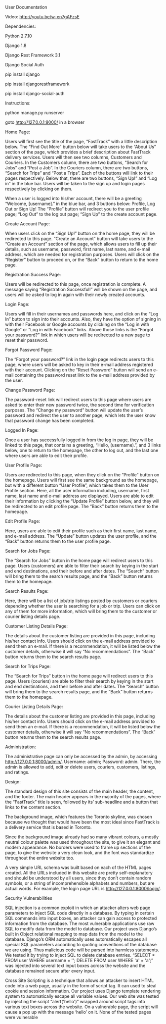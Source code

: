 User Documentation

Video: http://youtu.be/w-en7gAFzsE

Dependencies:

Python 2.7.10

Django 1.8

Django Rest Framework 3.1

Django Social Auth

pip install django

pip install djangorestframework

pip install django-social-auth

Instructions:

python manage.py runserver

goto http://127.0.0.1:8000/ in a browser

Home Page:

Users will first see the title of the page, “FastTrack” with a little description below. The “Find Out More” button below will take users to the “About Us” section of the page, which provides a brief description about FastTrack delivery services. Users will then see two columns, Customers and Couriers. In the Customers column, there are two buttons, “Search for Jobs” and “Post a Job”. In the Couriers column, there are two buttons, “Search for Trips” and “Post a Trips”. Each of the buttons will link to their pages respectively. Below that, there are two buttons, “Sign Up!” and “Log in” in the blue bar. Users will be taken to the sign up and login pages respectively by clicking on them. 

When a user is logged into his/her account, there will be a greeting “Welcome, [username].” in the blue bar, and 3 buttons below: Profile, Log Out or Sign Up! The “Profile” button will redirect you to the user profile page; “Log Out” to the log out page; “Sign Up” to the create account page.

Create Account Page:

When users click on the “Sign Up!” button on the home page, they will be redirected to this page. “Create an Account” button will take users to the “Create an Account” section of the page, which allows users to fill up their details, such as username, password, first name, last name, and e-mail address, which are needed for registration purposes. Users will click on the “Register” button to proceed on, or the “Back” button to return to the home page.

Registration Success Page:

Users will be redirected to this page, once registration is complete. A message saying “Registration Successful!” will be shown on the page, and users will be asked to log in again with their newly created accounts.

Login Page:

Users will fill in their usernames and passwords here, and click on the “Log In” button to sign into their accounts. Also, they have the option of signing in with their Facebook or Google accounts by clicking on the “Log in with Google” or “Log in with Facebook” links. Above those links is the “Forgot your password?” link in which users will be redirected to a new page to reset their password.

Forgot Password Page:

The “Forgot your password?” link in the login page redirects users to this page, where users will be asked to key in their e-mail address registered with their account. Clicking on the “Reset Password” button will send an e-mail containing the password reset link to the e-mail address provided by the user.

Change Password Page:

The password-reset link will redirect users to this page where users are asked to enter their new password twice, the second time for verification purposes. The “Change my password” button will update the user’s password and redirect the user to another page, which lets the user know that password change has been completed.
 
Logged In Page:

Once a user has successfully logged in from the log in page, they will be linked to this page, that contains a greeting, “Hello, (username).”, and 3 links below, one to return to the homepage, the other to log out, and the last one where users are able to edit their profile.

User Profile Page:

Users are redirected to this page, when they click on the “Profile” button on the homepage. Users will first see the same background as the homepage, but with a different button “User Profile”, which takes them to the User Profile section. Here, all the user information including, username, first name, last name and e-mail address are displayed. Users are able to edit their information by clicking the “Update Profile” button below, and they will be redirected to an edit profile page. The “Back” button returns them to the homepage.

Edit Profile Page:

Here, users are able to edit their profile such as their first name, last name, and e-mail address. The “Update” button updates the user profile, and the “Back” button returns them to the user profile page.

Search for Jobs Page:

The “Search for Jobs” button in the home page will redirect users to this page. Users (customers) are able to filter their search by keying in the start and end destinations, and their before and after dates. The “Search” button will bring them to the search results page, and the “Back” button returns them to the homepage.

Search Results Page:

Here, there will be a list of job/trip listings posted by customers or couriers depending whether the user is searching for a job or trip. Users can click on any of them for more information, which will bring them to the customer or courier listing details page.

Customer Listing Details Page:

The details about the customer listing are provided in this page, including his/her contact info. Users should click on the e-mail address provided to send them an e-mail. If there is a recommendation, it will be listed below the customer details, otherwise it will say “No recommendations”. The “Back” button returns them to the search results page.

Search for Trips Page:

The “Search for Trips” button in the home page will redirect users to this page. Users (couriers) are able to filter their search by keying in the start and end destinations, and their before and after dates. The “Search” button will bring them to the search results page, and the “Back” button returns them to the homepage.

Courier Listing Details Page:

The details about the customer listing are provided in this page, including his/her contact info. Users should click on the e-mail address provided to send them an e-mail. If there is a recommendation, it will be listed below the customer details, otherwise it will say “No recommendations”. The “Back” button returns them to the search results page.

Administration:

The administrative page can only be accessed by the admin, by accessing http://127.0.0.1:8000/admin/. 
Username: admin; Password: admin. 
There, the admin is allowed to add, edit or delete users, couriers, customers, listings, and ratings.

Design:

The standard design of this site consists of the main header, the content, and the footer. The main header appears in the majority of the pages, where the “FastTrack” title is seen, followed by its’ sub-headline and a button that links to the content section. 

The background image, which features the Toronto skyline, was chosen because we thought that would have been the most ideal since FastTrack is a delivery service that is based in Toronto.

Since the background image already had so many vibrant colours, a mostly neutral colour palette was used throughout the site, to give it an elegant and modern appearance. No borders were used to frame up sections of the page, to give the website a very clean look, and the font was standardize throughout the entire website too.

A very simple URL schema was built based on each of the HTML pages created. All the URLs included in this website are pretty self-explanatory and should be understood by all users, since they don’t contain random symbols, or a string of incomprehensible alphabets and numbers, but are actual words. For example, the login page URL is http://127.0.0.1:8000/login/.

Security Vulnerabilities

SQL injection is a common exploit in which an attacker alters web page parameters to inject SQL code directly in a database. By typing in certain SQL commands into input boxes, an attacker can gain access to protected information from the database.   The most vulnerable applications use raw SQL to modify data from the model to database. Our project uses Django’s built in Object relational mapping to map data from the model to the database. Django’s ORM automatically uses automatically escapes all special SQL parameters according to quoting conventions of the database we are using. Thus malicious code will be parsed into harmless statements. We tested it by trying to inject SQL to delete database entries. “SELECT * FROM user WHERE username = ''; DELETE FROM user WHERE 'a' = 'a';” was injected into several text input boxes across the website and the database remained secure after every input.

Cross Site Scripting is a technique that allows an attacker to insert HTML code into a web page, usually in the form of script tag. It can used to steal cookie and session information. Our project uses Django template rendering system to automatically escape all variable values. Our web site was tested by injecting the script “alert('hello')” wrapped around script tags into various text boxes across the website. On a vulnerable page, the script will cause a pop up with the message ‘hello’ on it. None of the tested pages were vulnerable








